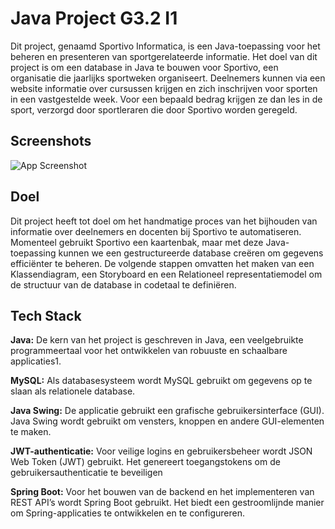 # Java Project G3.2 I1

Dit project, genaamd Sportivo Informatica, is een Java-toepassing voor het beheren en presenteren van sportgerelateerde informatie. Het doel van dit project is om een database in Java te bouwen voor Sportivo, een organisatie die jaarlijks sportweken organiseert. Deelnemers kunnen via een website informatie over cursussen krijgen en zich inschrijven voor sporten in een vastgestelde week. Voor een bepaald bedrag krijgen ze dan les in de sport, verzorgd door sportleraren die door Sportivo worden geregeld.

## Screenshots

![App Screenshot](https://via.placeholder.com/468x300?text=App+Screenshot+Here)


## Doel

Dit project heeft tot doel om het handmatige proces van het bijhouden van informatie over deelnemers en docenten bij Sportivo te automatiseren. Momenteel gebruikt Sportivo een kaartenbak, maar met deze Java-toepassing kunnen we een gestructureerde database creëren om gegevens efficiënter te beheren. De volgende stappen omvatten het maken van een Klassendiagram, een Storyboard en een Relationeel representatiemodel om de structuur van de database in codetaal te definiëren. 
## Tech Stack

**Java:** De kern van het project is geschreven in Java, een veelgebruikte programmeertaal voor het ontwikkelen van robuuste en schaalbare applicaties1.

**MySQL:** Als databasesysteem wordt MySQL gebruikt om gegevens op te slaan als relationele database.

**Java Swing:** De applicatie gebruikt een grafische gebruikersinterface (GUI). Java Swing wordt gebruikt om vensters, knoppen en andere GUI-elementen te maken.

**JWT-authenticatie:** Voor veilige logins en gebruikersbeheer wordt JSON Web Token (JWT) gebruikt. Het genereert toegangstokens om de gebruikersauthenticatie te beveiligen

**Spring Boot:** Voor het bouwen van de backend en het implementeren van REST API’s wordt Spring Boot gebruikt. Het biedt een gestroomlijnde manier om Spring-applicaties te ontwikkelen en te configureren.
